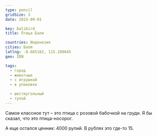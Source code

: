 ```yaml
---
type: pencil
gridSize: 3
date: 2015-09-01

key: balibird
title: Птица Бали

countries: Индонезия
cities: Бали
latlng: -8.665162, 115.189645
geo: IDN

tags:
  - город
  - животные
  - с игрушкой
  - в упаковке

  - шестиугольный
  - тупой
---
```


Самое классное тут – это птица с розовой бабочкой на груди. Я бы сказал, что это птица-носорог.

А еще остался ценник: 4000 рупий. В рублях это где-то 15.
